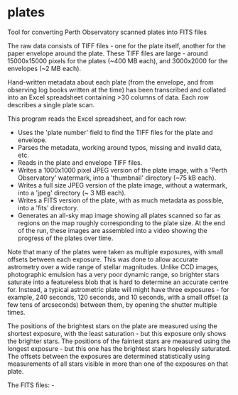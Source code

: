 # plates
Tool for converting Perth Observatory scanned plates into FITS files

The raw data consists of TIFF files - one for the plate itself, another for the
paper envelope around the plate. These TIFF files are large - around 15000x15000 pixels for
the plates (~400 MB each), and 3000x2000 for the envelopes (~2 MB each).

Hand-written metadata about each plate (from the envelope, and from observing log books
written at the time) has been transcribed and collated into an Excel spreadsheet
containing >30 columns of data. Each row describes a single plate scan.

This program reads the Excel spreadsheet, and for each row:
   - Uses the 'plate number' field to find the TIFF files for the plate and envelope.
   - Parses the metadata, working around typos, missing and invalid data, etc.
   - Reads in the plate and envelope TIFF files.
   - Writes a 1000x1000 pixel JPEG version of the plate image, with a 'Perth Observatory'
     watermark, into a 'thumbnail' directory (~75 kB each).
   - Writes a full size JPEG version of the plate image, without a watermark, into a
     'jpeg' directory (~ 3 MB each).
   - Writes a FITS version of the plate, with as much metadata as possible, into a 'fits' 
     directory.
   - Generates an all-sky map image showing all plates scanned so far as regions on the map 
     roughly corresponding to the plate size. At the end of the run, these images are 
     assembled into a video showing the progress of the plates over time.

Note that many of the plates were taken as multiple exposures, with small offsets between
each exposure. This was done to allow accurate astrometry over a wide range of stellar
magnitudes. Unlike CCD images, photographic emulsion has a very poor dynamic range, so 
brighter stars saturate into a featureless blob that is hard to determine an accurate centre
for. Instead, a typical astrometric plate will might have three exposures - for example, 
240 seconds, 120 seconds, and 10 seconds, with a small offset (a few tens of arcseconds)
between them, by opening the shutter multiple times.

The positions of the brightest stars on the plate are measured using the shortest exposure, 
with the least saturation - but this exposure only shows the brighter stars. The positions of
the faintest stars are measured using the longest exposure - but this one has the brightest 
stars hopelessly saturated. The offsets between the exposures are determined statistically
using measurements of all stars visible in more than one of the exposures on that plate.



The FITS files:
    - 
